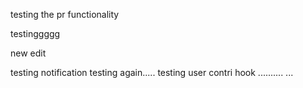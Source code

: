 testing the pr functionality

testinggggg

new edit


testing notification
testing again.....
testing user contri hook ..........
...
